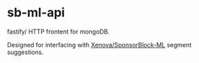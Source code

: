# sb-ml-api
fastify/ HTTP frontent for mongoDB.

Designed for interfacing with [Xenova/SponsorBlock-ML](https://github.com/xenova/sponsorblock-ml) segment suggestions.